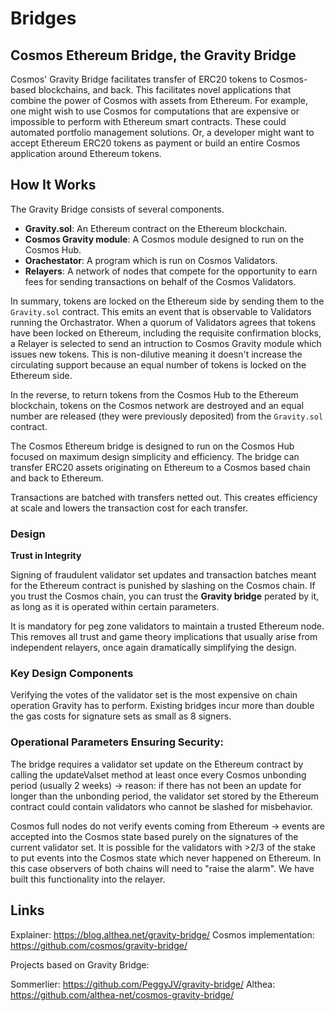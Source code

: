 # Bridges

## Cosmos Ethereum Bridge, the Gravity Bridge

Cosmos' Gravity Bridge facilitates transfer of ERC20 tokens to Cosmos-based blockchains, and back. This facilitates novel applications that combine the power of Cosmos with assets from Ethereum. For example, one might wish to use Cosmos for computations that are expensive or impossible to perform with Ethereum smart contracts. These could automated portfolio management solutions. Or, a developer might want to accept Ethereum ERC20 tokens as payment or build an entire Cosmos application around Ethereum tokens. 

## How It Works

The Gravity Bridge consists of several components. 

* **Gravity.sol**: An Ethereum contract on the Ethereum blockchain.
* **Cosmos Gravity module**: A Cosmos module designed to run on the Cosmos Hub.
* **Orachestator**: A program which is run on Cosmos Validators.
* **Relayers**: A network of nodes that compete for the opportunity to earn fees for sending transactions on behalf of the Cosmos Validators.

In summary, tokens are locked on the Ethereum side by sending them to the `Gravity.sol` contract. This emits an event that is observable to Validators running the Orchastrator. When a quorum of Validators agrees that tokens have been locked on Ethereum, including the requisite confirmation blocks, a Relayer is selected to send an intruction to Cosmos Gravity module which issues new tokens. This is non-dilutive meaning it doesn't increase the circulating support because an equal number of tokens is locked on the Ethereum side. 

In the reverse, to return tokens from the Cosmos Hub to the Ethereum blockchain, tokens on the Cosmos network are destroyed and an equal number are released (they were previously deposited) from the `Gravity.sol` contract.

The Cosmos Ethereum bridge is designed to run on the Cosmos Hub focused on maximum design simplicity and efficiency. The bridge
can transfer ERC20 assets originating on Ethereum to a Cosmos based chain and back to Ethereum.

Transactions are batched with transfers netted out. This creates efficiency at scale and lowers the transaction cost for each transfer.

### Design

**Trust in Integrity**

Signing of fraudulent validator set updates and transaction batches meant for the Ethereum contract is punished by slashing on the Cosmos chain. If you trust the Cosmos chain, you can trust the **Gravity bridge** perated by it, as long as it is operated within certain parameters.

It is mandatory for peg zone validators to maintain a trusted Ethereum node. This removes all trust and game theory implications that usually arise from independent relayers, once again dramatically simplifying the design.

### Key Design Components

Verifying the votes of the validator set is the most expensive on chain operation Gravity has to perform. Existing bridges incur more than double the gas costs for signature sets as small as 8 signers. 

### Operational Parameters Ensuring Security:

The bridge requires a validator set update on the Ethereum contract by calling the updateValset method at least once every Cosmos unbonding period (usually 2 weeks) → reason: if there has not been an update for longer than the unbonding period, the validator set stored by the Ethereum contract could contain validators who cannot be slashed for misbehavior.

Cosmos full nodes do not verify events coming from Ethereum →  events are accepted into the Cosmos state based purely on the signatures of the current validator set. It is possible for the validators with >2/3 of the stake to put events into the Cosmos state which never happened on Ethereum. In this case observers of both chains will need to "raise the alarm". We have built this functionality into the relayer.

## Links

Explainer: https://blog.althea.net/gravity-bridge/ 
Cosmos implementation: https://github.com/cosmos/gravity-bridge/

Projects based on Gravity Bridge:

Sommerlier: https://github.com/PeggyJV/gravity-bridge/ 
Althea: https://github.com/althea-net/cosmos-gravity-bridge/
